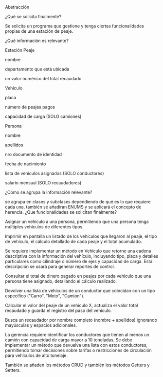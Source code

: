 Abstracción

¿Qué se solicita finalmente?

Se solicita un programa que gestione y tenga ciertas funcionalidades propias de una estación de peaje.


¿Qué información es relevante?

Estación Peaje

nombre

departamento que está ubicada

un valor numérico del total recaudado

Vehículo

placa

número de peajes pagos

capacidad de carga (SOLO camiones)

Persona

nombre

apellidos

nro documento de identidad

fecha de nacimiento

lista de vehículos asignados (SOLO conductores)

salario mensual (SOLO recaudadores)

¿Cómo se agrupa la información relevante?

se agrupa en clases y subclases dependiendo de qué es lo que requiere cada una, también se añadiran ENUMS y se aplicará el concepto de herencia. 
¿Que funcionalidades se solicitan finalmente?

 Asignar un vehículo a una persona, permitiendo que una persona tenga múltiples vehículos de diferentes tipos.
 
Imprimir en pantalla un listado de los vehículos que llegaron al peaje, el tipo de vehículo, el cálculo detallado de cada peaje y el total acumulado.

Se requiere implementar un método en Vehiculo que retorne una cadena descriptiva con la información del vehículo, incluyendo tipo, placa y detalles particulares como cilindraje o número de ejes y capacidad de carga. Esta descripción se usará para generar reportes de control.

Consultar el total de dinero pagado en peajes por cada vehículo que una persona tiene asignado, detallando el cálculo realizado.

Devolver una lista de vehículos de un conductor que coincidan con un tipo específico ("Carro", "Moto", "Camion").

Calcular el valor del peaje de un vehículo X, actualiza el valor total recaudado y guarda el registro del paso del vehículo.

Busca un recaudador por nombre completo (nombre + apellidos) ignorando mayúsculas y espacios adicionales.

La gerencia requiere identificar los conductores que tienen al menos un camión con capacidad de carga mayor a 10 toneladas. Se debe implementar un método que devuelva una lista con estos conductores, permitiendo tomar decisiones sobre tarifas o restricciones de circulación para vehículos de alto tonelaje.


También se añaden los métodos CRUD y también los métodos Getters y Setters.
